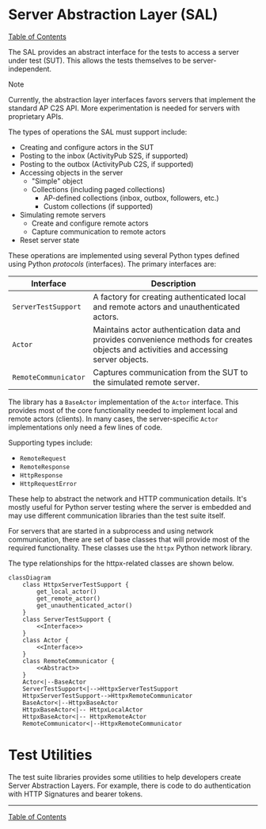 
# Server Abstraction Layer (SAL)

[Table of Contents](toc.md)

The SAL provides an abstract interface for the tests to access a server under test (SUT). This allows the tests themselves to be server-independent.

> [!NOTE]
> Currently, the abstraction layer interfaces favors servers that implement the standard AP C2S API. More experimentation is needed for servers with proprietary APIs.

The types of operations the SAL must support include:

* Creating and configure actors in the SUT
* Posting to the inbox (ActivityPub S2S, if supported)
* Posting to the outbox (ActivityPub C2S, if supported)
* Accessing objects in the server
  * "Simple" object
  * Collections (including paged collections)
    * AP-defined collections (inbox, outbox, followers, etc.)
    * Custom collections (if supported)
* Simulating remote servers
  * Create and configure remote actors
  * Capture communication to remote actors
* Reset server state

These operations are implemented using several Python types defined using Python *protocols* (interfaces). The primary interfaces are:

| Interface | Description |
|-----------|-------------|
| `ServerTestSupport` | A factory for creating authenticated local and remote actors and unauthenticated actors. |
| `Actor` | Maintains actor authentication data and provides convenience methods for creates objects and activities and accessing server objects. |
| `RemoteCommunicator` | Captures communication from the SUT to the simulated remote server. |

The library has a `BaseActor` implementation of the `Actor` interface. This provides most of the core functionality needed to implement local and remote actors (clients). In many cases, the server-specific `Actor` implementations only need a few lines of code.

Supporting types include:

* `RemoteRequest`
* `RemoteResponse`
* `HttpResponse`
* `HttpRequestError`

These help to abstract the network and HTTP communication details. It's mostly useful for Python server testing where the server is embedded and may use different communication libraries than the test suite itself.

For servers that are started in a subprocess and using network communication, there are set of base classes that will provide most of the required functionality. These classes use the `httpx` Python network library.

The type relationships for the httpx-related classes are shown below.

```mermaid
classDiagram
    class HttpxServerTestSupport {
        get_local_actor()
        get_remote_actor()
        get_unauthenticated_actor()
    }
    class ServerTestSupport {
        <<Interface>>
    }
    class Actor {
        <<Interface>>
    }
    class RemoteCommunicator {
        <<Abstract>>
    }
    Actor<|--BaseActor
    ServerTestSupport<|-->HttpxServerTestSupport
    HttpxServerTestSupport-->HttpxRemoteCommunicator
    BaseActor<|--HttpxBaseActor
    HttpxBaseActor<|-- HttpxLocalActor
    HttpxBaseActor<|-- HttpxRemoteActor
    RemoteCommunicator<|--HttpxRemoteCommunicator

```
# Test Utilities

The test suite libraries provides some utilities to help developers create Server Abstraction Layers. For example, there is code to do authentication with HTTP Signatures and bearer tokens.

---
[Table of Contents](toc.md)

